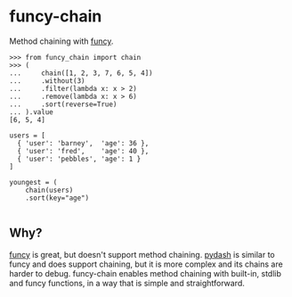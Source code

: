 # funcy-chain

Method chaining with [funcy](https://github.com/Suor/funcy).

```python3
>>> from funcy_chain import chain
>>> (
...     chain([1, 2, 3, 7, 6, 5, 4])
...     .without(3)
...     .filter(lambda x: x > 2)
...     .remove(lambda x: x > 6)
...     .sort(reverse=True)
... ).value
[6, 5, 4]
```

```python3
users = [
  { 'user': 'barney',  'age': 36 },
  { 'user': 'fred',    'age': 40 },
  { 'user': 'pebbles', 'age': 1 }
]

youngest = (
    chain(users)
    .sort(key="age")
    
```

## Why?

[funcy](https://github.com/Suor/funcy) is great, but doesn't support method chaining.
[pydash](https://github.com/dgilland/pydash) is similar to funcy and does support chaining, but it
is more complex and its chains are harder to debug. funcy-chain enables method chaining with
built-in, stdlib and funcy functions, in a way that is simple and straightforward.
